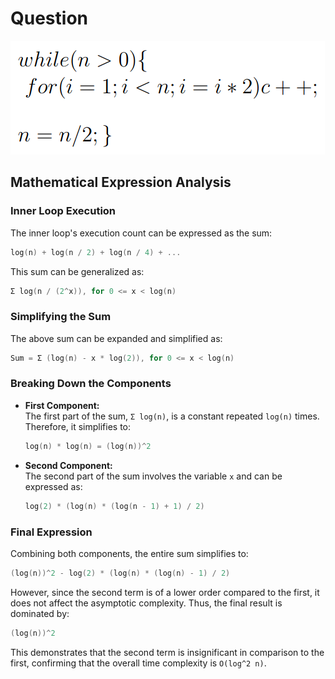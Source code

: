# Question

![alt text](image.png)

## Mathematical Expression Analysis

### Inner Loop Execution

The inner loop's execution count can be expressed as the sum:

```cpp
log(n) + log(n / 2) + log(n / 4) + ...
```

This sum can be generalized as:

```cpp
Σ log(n / (2^x)), for 0 <= x < log(n)
```

### Simplifying the Sum

The above sum can be expanded and simplified as:

```cpp
Sum = Σ (log(n) - x * log(2)), for 0 <= x < log(n)
```

### Breaking Down the Components

- **First Component:**  
  The first part of the sum, `Σ log(n)`, is a constant repeated `log(n)` times. Therefore, it simplifies to:

  ```cpp
  log(n) * log(n) = (log(n))^2
  ```

- **Second Component:**  
  The second part of the sum involves the variable `x` and can be expressed as:

  ```cpp
  log(2) * (log(n) * (log(n - 1) + 1) / 2)
  ```

### Final Expression

Combining both components, the entire sum simplifies to:

```cpp
(log(n))^2 - log(2) * (log(n) * (log(n) - 1) / 2)
```

However, since the second term is of a lower order compared to the first, it does not affect the asymptotic complexity. Thus, the final result is dominated by:

```cpp
(log(n))^2
```

This demonstrates that the second term is insignificant in comparison to the first, confirming that the overall time complexity is `O(log^2 n)`.
